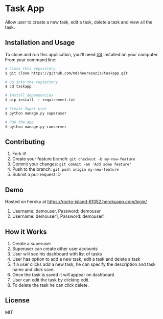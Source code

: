 # Task App
Allow user to create a new task, edit a task, delete a task and view all the task.

## Installation and Usage

To clone and run this application, you'll need [Git](https://git-scm.com) installed on your computer. From your command line:

```bash
# Clone this repository
$ git clone https://github.com/mdsheerazaziz/taskapp.git

# Go into the repository
$ cd taskapp

# Install dependencies
$ pip install -r requirement.txt

# Create Super user
$ python manage.py superuser

# Run the app
$ python manage.py runserver
```

## Contributing

1. Fork it!
2. Create your feature branch: `git checkout -b my-new-feature`
3. Commit your changes: `git commit -am 'Add some feature'`
4. Push to the branch: `git push origin my-new-feature`
5. Submit a pull request :D

## Demo
Hosted on heroku at https://rocky-island-61052.herokuapp.com/login/
  1. Username: demouser, Password: demouser
  2. Username: demouser1, Password: demouser1

## How it Works
1. Create a superuser
2. Superuser can create other user accounts
3. User will see his dashboard with list of tasks
4. User has option to add a new task, edit a task and delete a task
5. If a user clicks add a new task, he can specify the description and task name and click save.
6. Once the task is saved it will appear on dashboard
7. User can edit the task by clicking edit.
8. To delete the task he can click delete.

## License

MIT
